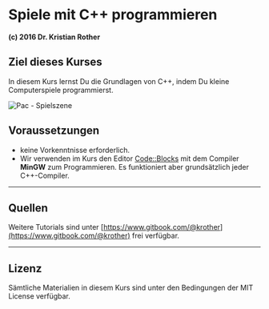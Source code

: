 
# Spiele mit C++ programmieren

**(c) 2016 Dr. Kristian Rother**

## Ziel dieses Kurses

In diesem Kurs lernst Du die Grundlagen von C++, indem Du kleine Computerspiele programmierst.

![Pac - Spielszene](images/pac.png)

## Voraussetzungen

* keine Vorkenntnisse erforderlich.
* Wir verwenden im Kurs den Editor [Code::Blocks](http://codeblocks.org/) mit dem Compiler **MinGW** zum Programmieren. Es funktioniert aber grundsätzlich jeder C++-Compiler.

----

## Quellen

Weitere Tutorials sind unter [https://www.gitbook.com/@krother](https://www.gitbook.com/@krother) frei verfügbar.

----

## Lizenz

Sämtliche Materialien in diesem Kurs sind unter den Bedingungen der MIT License verfügbar.
